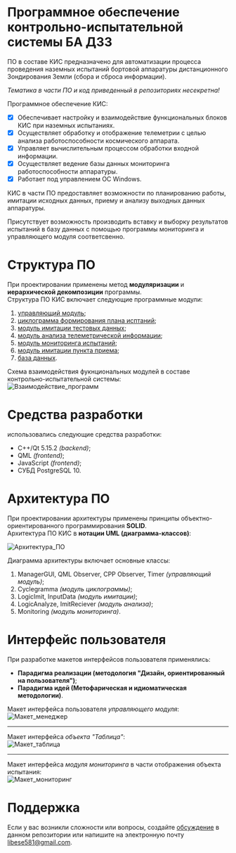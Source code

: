 # Программное обеспечение контрольно-испытательной системы БА ДЗЗ
ПО в составе КИС предназначено для автоматизации процесса проведения наземных
испытаний бортовой аппаратуры дистанционного Зондирования Земли (сбора и сброса информации).<br>

*Тематика в части ПО и код приведенный в репозиториях несекретна!*

Программное обеспечение КИС:
- [x] Обеспечивает настройку и взаимодействие функциональных блоков КИС при наземных испытаниях.
- [x] Осуществляет обработку и отображение телеметрии с целью анализа работоспособности космического аппарата.
- [x] Управляет вычислительным процессом обработки входной информации.
- [x] Осуществляет ведение базы данных мониторинга работоспособности аппаратуры.
- [x] Работает под управлением ОС Windows.

КИС в части ПО предоставляет возможности по планированию работы,
имитации исходных данных, приему и анализу выходных данных аппаратуры. <br>

Присутствует возможность производить вставку и выборку результатов
испытаний в базу данных с помощью программы мониторинга и управляющего модуля соответсвенно.<br>

# Структура ПО
При проектировании применены метод **модуляризации** и **иерархической декомпозиции** программы.<br>
Структура ПО КИС включает следующие программные модули:
1. [управляющий модуль][1];
2. [циклограмма формирования плана исптаний][2];
3. [модуль имитации тестовых данных][3];
4. [модуль анализа телеметрической информации][4];
5. [модуль мониторинга испытаний][5];
6. [модуль имитации пункта приема][6];
7. [база данных][1].

Схема взаимодействия фукнциональных модулей в составе контрольно-испытательной системы:<br>
![Взаимодействие_программ](https://i.pinimg.com/originals/20/83/f4/2083f4763c768a9e1b2891e9b0f5f47a.png)

# Средства разработки
использовались следующие средства разработки:
- C++/Qt 5.15.2 *(backend)*;
- QML *(frontend)*;
- JavaScript *(frontend)*;
- СУБД PostgreSQL 10.

# Архитектура ПО
При проектировании архитектуры применены принципы объектно-ориентированного программирования **SOLID**.<br>
Архитектура ПО КИС в **нотации UML (диаграмма-классов)**:

![Архитектура_ПО](https://i.pinimg.com/originals/39/37/5d/39375dc262dadefefd306cdb99116fc0.jpg)

Диаграмма архитектуры включает основные классы: 
1) ManagerGUI, QML Observer, CPP Observer, Timer *(управляющий модуль)*;
2) Cyclegramma *(модуль циклограммы)*;
3) LogicImit, InputData *(модуль имитации)*;
4) LogicAnalyze, ImitReciever *(модуль анализа)*;
5) Monitoring *(модуль мониторинга)*.

# Интерфейс пользователя
При разработке макетов интерфейсов пользователя применялись: <br>
- **Парадигма реализации (методология "Дизайн, ориентированный на пользователя")**; 
- **Парадигма идей (Метофарическая и идиоматическая методологии)**.

Макет интерфейса пользователя *управляющего модуля*:<br>
![Макет_менеджер](https://i.pinimg.com/originals/d4/08/ed/d408ede5a07c75dbaed2fc5b9ac0dab4.png)
***
Макет интерфейса *объекта "Таблица"*:<br>
![Макет_таблица](https://i.pinimg.com/originals/ce/f6/66/cef66645cfd3174133fec2a44c3efa54.png)
***
Макет интерфейса *модуля мониторинга* в части отображения объекта испытания:<br>
![Макет_мониторинг](https://i.pinimg.com/originals/b2/fa/23/b2fa2325569c354784ca84d9a5b216f6.png)

# Поддержка
Если у вас возникли сложности или вопросы, создайте [обсуждение][2] в данном репозитории 
или напишите на электронную почту libese581@gmail.com.

[1]: https://github.com/libra581/ProjectEquipmentTesting/tree/main/ManagerTesting
[2]: https://github.com/libra581/ProjectEquipmentTesting/tree/main/CycleGramma
[3]: https://github.com/libra581/ProjectEquipmentTesting/tree/main/InputData
[4]: https://github.com/libra581/ProjectEquipmentTesting/tree/main/AnalyzeResult
[5]: https://github.com/libra581/ProjectEquipmentTesting/tree/main/Monitoring
[6]: https://github.com/libra581/ProjectEquipmentTesting/tree/main/ImitationTrapecia
[2]: https://github.com/libra581/ProjectEquipmentTesting/issues
